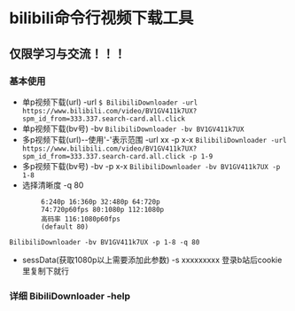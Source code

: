 # bilibili命令行视频下载工具

## 仅限学习与交流！！！

### 基本使用

+ 单p视频下载(url) -url
  `$ BilibiliDownloader -url https://www.bilibili.com/video/BV1GV411k7UX?spm_id_from=333.337.search-card.all.click`
+ 单p视频下载(bv号) -bv
  `BilibiliDownloader -bv BV1GV411k7UX`
+ 多p视频下载(url)--使用'-'表示范围 -url xx -p x-x
  `BilibiliDownloader -url https://www.bilibili.com/video/BV1GV411k7UX?spm_id_from=333.337.search-card.all.click -p 1-9`
+ 多p视频下载(bv号) -bv -p x-x
  `BilibiliDownloader -bv BV1GV411k7UX -p 1-8`
+ 选择清晰度 -q 80

```text
        6:240p 16:360p 32:480p 64:720p
        74:720p60fps 80:1080p 112:1080p
        高码率 116:1080p60fps 
        (default 80)
```

`BilibiliDownloader -bv BV1GV411k7UX -p 1-8 -q 80`

+ sessData(获取1080p以上需要添加此参数) -s xxxxxxxxx
登录b站后cookie里复制下就行


### 详细 BibiliDownloader -help

